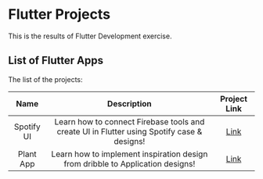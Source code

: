 # Flutter Projects
 This is the results of Flutter Development exercise.

## List of Flutter Apps
The list of the projects:

| Name      | Description  | Project Link  |
| :-: | :-: | :-: | 
| Spotify UI | Learn how to connect Firebase tools and create UI in Flutter using Spotify case & designs! | [Link](https://github.com/patriciafiona/Flutter-Projects/tree/main/Spotify%20UI) | 
| Plant App | Learn how to implement inspiration design from dribble to Application designs! | [Link](https://github.com/patriciafiona/Flutter-Projects/tree/main/Plants%20App) | 
